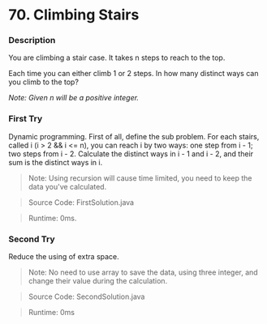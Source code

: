 # 70. Climbing Stairs
### Description
You are climbing a stair case. It takes n steps to reach to the top.

Each time you can either climb 1 or 2 steps. In how many distinct ways can you climb to the top?

*Note: Given n will be a positive integer.*

### First Try
Dynamic programming. First of all, define the sub problem. For each stairs, called i (i > 2 && i <= n), you can reach i by two ways: one step from i - 1; two steps from i - 2. Calculate the distinct ways in i - 1 and i - 2, and their sum is the distinct ways in i.

>Note: Using recursion will cause time limited, you need to keep the data you've calculated.

> Source Code: FirstSolution.java

> Runtime: 0ms.

### Second Try
Reduce the using of extra space.

>Note: No need to use array to save the data, using three integer, and change their value during the calculation.

> Source Code: SecondSolution.java

>Runtime: 0ms
